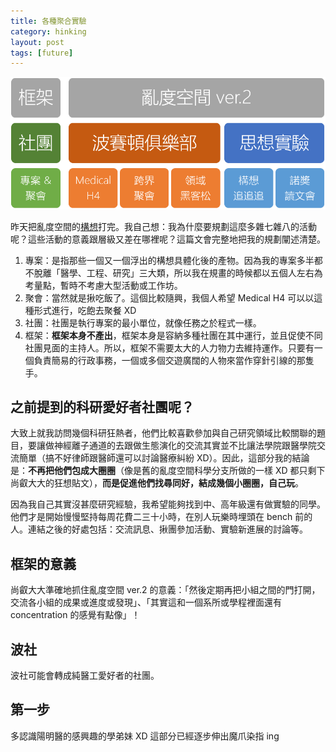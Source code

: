 ```yaml
---
title: 各種聚合實驗
category: hinking
layout: post
tags: [future]
---
```

![Entropyspace as a framework](/assets/framework.png)

昨天把亂度空間的[構想](http://yfwu.github.io/startup/2016/05/13/entropyspace-ver2.html)打完。我自己想：我為什麼要規劃這麼多雜七雜八的活動呢？這些活動的意義跟層級又差在哪裡呢？這篇文會完整地把我的規劃闡述清楚。

1. 專案：是指那些一個又一個浮出的構想具體化後的產物。因為我的專案多半都不脫離「醫學、工程、研究」三大類，所以我在規畫的時候都以五個人左右為考量點，暫時不考慮大型活動或工作坊。
2. 聚會：當然就是揪吃飯了。這個比較隨興，我個人希望 Medical H4 可以以這種形式進行，吃飽去聚餐 XD
3. 社團：社團是執行專案的最小單位，就像任務之於程式一樣。
4. 框架：**框架本身不產出**，框架本身是容納多種社團在其中運行，並且促使不同社團見面的主持人。所以，框架不需要太大的人力物力去維持運作。只要有一個負責簡易的行政事務，一個或多個交遊廣闊的人物來當作穿針引線的那隻手。

## 之前提到的科研愛好者社團呢？
大致上就我訪問幾個科研狂熱者，他們比較喜歡參加與自己研究領域比較關聯的題目，要讓做神經離子通道的去跟做生態演化的交流其實並不比讓法學院跟醫學院交流簡單（搞不好律師跟醫師還可以討論醫療糾紛 XD）。因此，這部分我的結論是：**不再把他們包成大圈圈**（像是舊的亂度空間科學分支所做的一樣 XD 都只剩下尚叡大大的狂想貼文），**而是促進他們找尋同好，結成幾個小圈圈，自己玩**。

因為我自己其實沒甚麼研究經驗，我希望能夠找到中、高年級還有做實驗的同學。他們才是開始慢慢堅持每周花費二三十小時，在別人玩樂時埋頭在 bench 前的人。連結之後的好處包括：交流訊息、揪團參加活動、實驗新進展的討論等。

## 框架的意義
尚叡大大準確地抓住亂度空間 ver.2 的意義：「然後定期再把小組之間的門打開，交流各小組的成果或進度或發現」、「其實這和一個系所或學程裡面還有 concentration 的感覺有點像」！

## 波社
波社可能會轉成純醫工愛好者的社團。

## 第一步
多認識陽明醫的感興趣的學弟妹 XD 這部分已經逐步伸出魔爪染指 ing